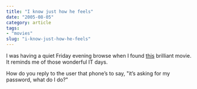 ```yaml
---
title: "I know just how he feels"
date: "2005-08-05"
category: article
tags:
- "movies"
slug: "i-know-just-how-he-feels"
---
```


I was having a quiet Friday evening browse when I found [this](https://www.weakendproductions.co.uk/movs/jebsjobs.html) brilliant movie. It reminds me of those wonderful IT days. 

How do you reply to the user that phone’s to say, "it’s asking for my password, what do I do?"
